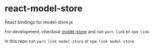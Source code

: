 # react-model-store

React bindings for model-store.js

For development, checkout [model-store](https://github.com/Nick-Lucas/model-store.js) and run `yarn link` or `npm link`

In this repo run `yarn link model-store` or `npm link model-store`